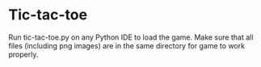 # Tic-tac-toe

Run tic-tac-toe.py on any Python IDE to load the game. Make sure that all files (including png images) are in the same directory for game to work properly.
